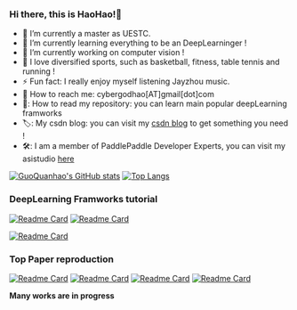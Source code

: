 
### Hi there, this is HaoHao!👋

<!-- - ✨ -->
- :school: I’m currently a master as UESTC.
- :seedling: I’m currently learning everything to be an DeepLearninger !
- 🔭 I’m currently working on computer vision !
- :runner: I love diversified sports, such as basketball, fitness, table tennis and running !
- :zap: Fun fact: I really enjoy myself listening Jayzhou music.
- :email: How to reach me: cybergodhao[AT]gmail[dot]com
- 📖: How to read my repository: you can learn main popular deepLearning framworks
- 🏷️: My csdn blog: you can visit my [csdn blog](https://blog.csdn.net/qq_39567427?spm=1001.2101.3001.5343) to get something you need !
- 🛠️: I am a member of PaddlePaddle Developer Experts, you can visit my asistudio [here](https://aistudio.baidu.com/aistudio/personalcenter/thirdview/91289)
<!-- - 👯 I’m looking to collaborate on ... -->
<!-- - 💬 Ask me about ... -->
<!-- - 😄 Pronouns: ... -->
<!-- - 🤔 I’m looking for help with ... -->

[![GuoQuanhao's GitHub stats](https://github-readme-stats.vercel.app/api?username=GuoQuanhao&count_private=true&show_icons=true)](https://github.com/anuraghazra/github-readme-stats)
[![Top Langs](https://github-readme-stats.vercel.app/api/top-langs/?username=GuoQuanhao&langs_count=3)](https://github.com/anuraghazra/github-readme-stats)

### DeepLearning Framworks tutorial
[![Readme Card](https://github-readme-stats.vercel.app/api/pin/?username=GuoQuanhao&repo=PaddlePaddle-basic-tutorial)](https://github.com/GuoQuanhao/PaddlePaddle-basic-tutorial) [![Readme Card](https://github-readme-stats.vercel.app/api/pin/?username=GuoQuanhao&repo=pytorch-basic-tutorial)](https://github.com/GuoQuanhao/pytorch-basic-tutorial)

[![Readme Card](https://github-readme-stats.vercel.app/api/pin/?username=GuoQuanhao&repo=TensorFlow-basic-tutorial)](https://github.com/GuoQuanhao/TensorFlow-basic-tutorial)

### Top Paper reproduction

[![Readme Card](https://github-readme-stats.vercel.app/api/pin/?username=GuoQuanhao&repo=YOLOv5-Paddle)](https://github.com/GuoQuanhao/YOLOv5-Paddle)
[![Readme Card](https://github-readme-stats.vercel.app/api/pin/?username=GuoQuanhao&repo=arcface-Paddle)](https://github.com/GuoQuanhao/arcface-Paddle)
[![Readme Card](https://github-readme-stats.vercel.app/api/pin/?username=GuoQuanhao&repo=Trans2Seg-Paddle)](https://github.com/GuoQuanhao/Trans2Seg-Paddle)
[![Readme Card](https://github-readme-stats.vercel.app/api/pin/?username=GuoQuanhao&repo=RetinaFace-Paddle)](https://github.com/GuoQuanhao/RetinaFace-Paddle)

**Many works are in progress**
